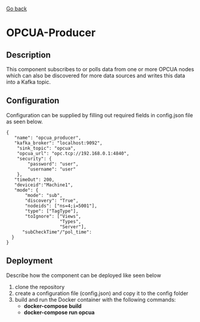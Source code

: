 [Go back](../../README.md)

# OPCUA-Producer

## Description
This component subscribes to or polls data from one or more OPCUA nodes which can also be discovered for more data sources and writes this data into a Kafka topic.


## Configuration
Configuration can be supplied by filling out required fields in config.json file as seen below. 

```
{
   "name": "opcua_producer",
   "kafka_broker": "localhost:9092",
 	"sink_topic": "opcua",
 	"opcua_url": "opc.tcp://192.168.0.1:4840",
 	"security": {
 		"password": "user",
 		"username": "user"
	},
   "timeOut": 200,
   "deviceid":"Machine1",
   "mode": {
       "mode": "sub",
       "discovery": "True",
       "nodeids": ["ns=4;i=5001"],    
       "type": ["TagType"],            
       "toIgnore": ["Views", 
                    "Types", 
                    "Server"],        
      "subCheckTime"/"pol_time":
  }
}
```

## Deployment
Describe how the component can be deployed like seen below

1. clone the repository
2. create a configuration file (config.json) and copy it to the config folder
3. build and run the Docker container with the following commands:
   - **docker-compose build**
   - **docker-compose run opcua**
  


